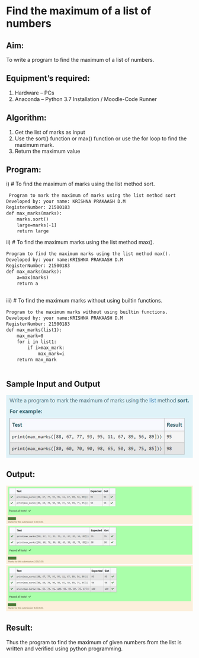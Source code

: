 # Find the maximum of a list of numbers
## Aim:
To write a program to find the maximum of a list of numbers.
## Equipment’s required:
1.	Hardware – PCs
2.	Anaconda – Python 3.7 Installation / Moodle-Code Runner
## Algorithm:
1.	Get the list of marks as input
2.	Use the sort() function or max() function or use the for loop to find the maximum mark.
3.	Return the maximum value
## Program:

i)	# To find the maximum of marks using the list method sort.

```
 Program to mark the maximum of marks using the list method sort
Developed by: your name: KRISHNA PRAKAASH D.M
RegisterNumber: 21500183
def max_marks(marks):
    marks.sort()
    large=marks[-1]
    return large

```

ii)	# To find the maximum marks using the list method max().
```
Program to find the maximum marks using the list method max().
Developed by: your name:KRISHNA PRAKAASH D.M
RegisterNumber: 21500183
def max_marks(marks):
    a=max(marks)
    return a


```

iii) # To find the maximum marks without using builtin functions.
```
Program to the maximum marks without using builtin functions.
Developed by: your name:KRISHNA PRAKAASH D.M
RegisterNumber: 21500183
def max_marks(list1):
    max_mark=0
    for i in list1:
        if i>max_mark:
            max_mark=i
    return max_mark


```
## Sample Input and Output
![output](./img/QQQ1.jpeg) 

## Output:
![Output](./img/QQQ2.jpeg)
![Output](./img/QQQ3.jpeg)
![Output](./img/QQQ4.jpeg)
## Result:
Thus the program to find the maximum of given numbers from the list is written and verified using python programming.